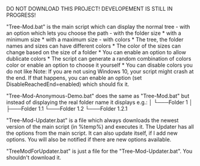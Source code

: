 DO NOT DOWNLOAD THIS PROJECT! DEVELOPEMENT IS STILL IN PROGRESS!




"Tree-Mod.bat" is the main script which can display the normal tree
    - with an option which lets you choose the path
    - with the folder size
        * with a minimum size
        * with a maximum size
    - with colors
        * The tree, the folder names and sizes can have different colors
        * The color of the sizes can change based on the size of a folder
        * You can enable an option to allow dublicate colors
        * The script can generate a random combination of colors color or enable an option to choose it yourself
        * You can disable colors you do not like
  Note: If you are not using Windows 10, your script might crash at the end. If that happens, you can enable an option (set DisableReachedEnd=enabled) which should fix it.

"Tree-Mod-Anonymous-Demo.bat" does the same as "Tree-Mod.bat" but instead of displaying the real folder name it displays e.g.:
    │
    └───Folder 1
        │
        ├───Folder 1.1
        └───Folder 1.2
            └───Folder 1.2.1

"Tree-Mod-Updater.bat" is a file which always downloads the newest version of the main script (in %temp%) and executes it. The Updater has all the options from the main script. It can also update itself, if I add new options. You will also be notified if there are new options available.

"TreeModForUpdater.bat" is just a file for the "Tree-Mod-Updater.bat". You shouldn't download it.
